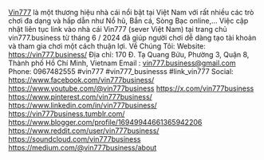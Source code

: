 [Vin777](https://vin777.business/) là một thương hiệu nhà cái nổi bật tại Việt Nam với rất nhiều các trò chơi đa dạng và hấp dẫn như Nổ hũ, Bắn cá, Sòng Bạc online,… Việc cập nhật liên tục link vào nhà cái Vin777 (sever Việt Nam) tại trang chủ vin777.business từ tháng 6 / 2024 đã giúp người chơi dễ dàng tạo tài khoản và tham gia chơi một cách thuận lợi.
Về Chúng Tôi:
Website:
https://vin777.business/
Địa chỉ: 170 Đ. Tạ Quang Bửu, Phường 3, Quận 8, Thành phố Hồ Chí Minh, Vietnam
Email : vin777.business@gmail.com
Phone: 0967482555
#vin777 #vin777_businesss #link_vin777
Social: 
https://www.facebook.com/vin777business/
https://www.youtube.com/@vin777business
https://x.com/vin777business
https://www.pinterest.com/vin777business/
https://www.linkedin.com/in/vin777business/
https://vin777business.tumblr.com/
https://www.blogger.com/profile/16949944661365942206
https://www.reddit.com/user/vin777business/
https://soundcloud.com/vin777business
https://medium.com/@vin777business/about
